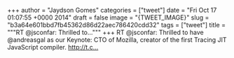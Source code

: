 
+++
author = "Jaydson Gomes"
categories = ["tweet"]
date = "Fri Oct 17 01:07:55 +0000 2014"
draft = false
image = "{TWEET_IMAGE}"
slug = "b3a64e601bbd7fb45362d86d22aec786420cdd32"
tags = ["tweet"]
title = """RT @jsconfar: Thrilled to..."""
+++
RT @jsconfar: Thrilled to have @andreasgal as our Keynote: CTO of Mozilla, creator of the first Tracing JIT JavaScript compiler. http://t.c…
